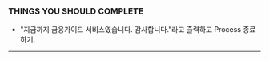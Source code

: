 ### THINGS YOU SHOULD COMPLETE ###
- "지금까지 금융가이드 서비스였습니다. 감사합니다."라고 출력하고 Process 종료하기.
---------------------------------